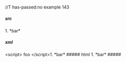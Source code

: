 //T has-passed:no
example 143
##### src
<script>
foo
</script>1. *bar*
##### xml
<?xml version="1.0" encoding="UTF-8"?>
<!DOCTYPE document SYSTEM "CommonMark.dtd">
<document xmlns="http://commonmark.org/xml/1.0">
  <html_block>&lt;script&gt;
foo
&lt;/script&gt;1. *bar*
</html_block>
</document>
##### html
<script>
foo
</script>1. *bar*
#####
